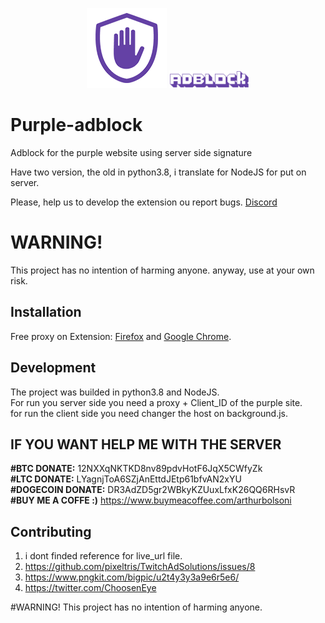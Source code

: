 
<p align="center">
    <img src="images/128-icon.png" alt="Logo" width="128" height="128">
    <img src="images/9cb1b09047e43458cf25b044d1579fd6.png" alt="Logo" width="128">
</p>

# Purple-adblock
Adblock for the purple website using server side signature

Have two version, the old in python3.8, i translate for NodeJS for put on server.

Please, help us to develop the extension ou report bugs. [Discord](https://discord.gg/WuV9ECeB)

# WARNING!
This project has no intention of harming anyone.
anyway, use at your own risk.


## Installation

Free proxy on Extension: [Firefox](https://addons.mozilla.org/pt-BR/firefox/addon/purpleadblock/) and [Google Chrome](https://chrome.google.com/webstore/detail/).

## Development
The project was builded in python3.8 and NodeJS. <br>
For run you server side you need a proxy + Client_ID of the purple site. <br>
for run the client side you need changer the host on background.js.

## IF YOU WANT HELP ME WITH THE SERVER

**#BTC DONATE:** 12NXXqNKTKD8nv89pdvHotF6JqX5CWfyZk <br>
**#LTC DONATE:** LYagnjToA6SZjAnEttdJEtp61bfvAN2xYU <br>
**#DOGECOIN DONATE:** DR3AdZD5gr2WBkyKZUuxLfxK26QQ6RHsvR <br>
**#BUY ME A COFFE :)** https://www.buymeacoffee.com/arthurbolsoni

## Contributing

1. i dont finded reference for live_url file.
2. https://github.com/pixeltris/TwitchAdSolutions/issues/8
3. https://www.pngkit.com/bigpic/u2t4y3y3a9e6r5e6/
4. https://twitter.com/ChoosenEye

#WARNING!
This project has no intention of harming anyone. 
